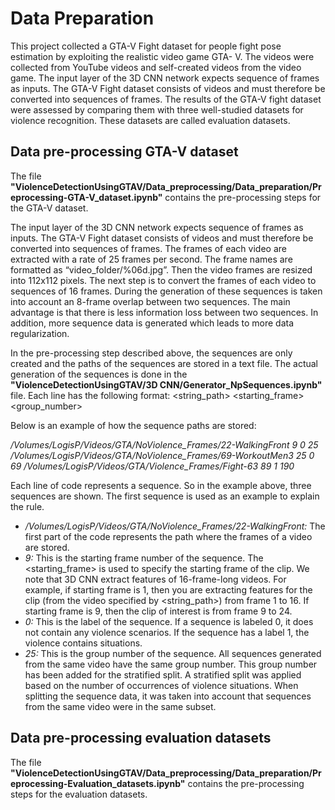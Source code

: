 # Data Preparation
This project collected a GTA-V Fight dataset for people fight pose estimation by exploiting the realistic video game GTA- V. The videos were collected from YouTube videos and self-created videos from the video game. The input layer of the 3D CNN network expects sequence of frames as inputs. The GTA-V Fight dataset consists of videos and must therefore be converted into sequences of frames. The results of the GTA-V fight dataset were assessed by comparing them with three well-studied datasets for violence recognition. These datasets are called evaluation datasets.

## Data pre-processing GTA-V dataset
The file **"ViolenceDetectionUsingGTAV/Data_preprocessing/Data_preparation/Preprocessing-GTA-V_dataset.ipynb"** contains the pre-processing steps for the GTA-V dataset.

The input layer of the 3D CNN network expects sequence of frames as inputs. The GTA-V Fight dataset consists of videos and must therefore be converted into sequences of frames. The frames of each video are extracted with a rate of 25 frames per second. The frame names are formatted as “video_folder/%06d.jpg”. Then the video frames are resized into 112x112 pixels. The next step is to convert the frames of each video to sequences of 16 frames. During the generation of these sequences is taken into account an 8-frame overlap between two sequences. The main advantage is that there is less information loss between two sequences. In addition, more sequence data is generated which leads to more data regularization.

In the pre-processing step described above, the sequences are only created and the paths of the sequences are stored in a text file. The actual generation of the sequences is done in the **"ViolenceDetectionUsingGTAV/3D CNN/Generator_NpSequences.ipynb"** file. Each line has the following format:
<string_path> <starting_frame> <label> <group_number>

Below is an example of how the sequence paths are stored: 

*/Volumes/LogisP/Videos/GTA/NoViolence_Frames/22-WalkingFront 9 0 25*
*/Volumes/LogisP/Videos/GTA/NoViolence_Frames/69-WorkoutMen3 25 0 69*
*/Volumes/LogisP/Videos/GTA/Violence_Frames/Fight-63 89 1 190*

Each line of code represents a sequence. So in the example above, three sequences are shown. The first sequence is used as an example to explain the rule.
* */Volumes/LogisP/Videos/GTA/NoViolence_Frames/22-WalkingFront:*
The first part of the code represents the path where the frames of a video are stored.
* *9:*
This is the starting frame number of the sequence. The <starting_frame> is used to specify the starting frame of the clip. We note that 3D CNN extract features of 16-frame-long videos. For example, if starting frame is 1, then you are extracting features for the clip (from the video specified by <string_path>) from frame 1 to 16. If starting frame is 9, then the clip of interest is from frame 9 to 24. 
* *0:*
This is the label of the sequence. If a sequence is labeled 0, it does not contain any violence scenarios. If the sequence has a label 1, the violence contains situations.
* *25:*
This is the group number of the sequence. All sequences generated from the same video have the same group number. This group number has been added for the stratified split. A stratified split was applied based on the number of occurrences of violence situations. When splitting the sequence data, it was taken into account that sequences from the same video were in the same subset.

## Data pre-processing evaluation datasets
The file **"ViolenceDetectionUsingGTAV/Data_preprocessing/Data_preparation/Preprocessing-Evaluation_datasets.ipynb"** contains the pre-processing steps for the evaluation datasets.

